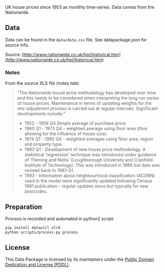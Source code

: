UK house prices since 1953 as monthly time-series. Data comes from the Nationwide.

## Data

Data can be found in the `data/data.csv` file. See datapackage.json for
source info.

Source: [http://www.nationwide.co.uk/hpi/historical.htm](http://www.nationwide.co.uk/hpi/historical.htm)

### Notes

From the source XLS file (notes tab):

> "The Nationwide house price methodology has developed over time and this
  needs to be considered when interpreting the long run series of house
  prices.  Maintenance in terms of updating weights for the mix-adjustment
  process is carried out at regular intervals.  Significant developments
  include:"
> * 1952 - 1959 Q4 Simple average of purchase price.
> * 1960 Q1 - 1973 Q4  - weighted average using floor area (thus allowing
>   for the influence of house size).
> * 1974 Q1 - 1982 Q4 - weighted averages using floor area, region and
>   property type.
> * 1983 Q1 -  Development of new house price methodology.  A statistical
>   'regression' technique was introduced under guidance of ‘Fleming and
>   Nellis’ (Loughborough University and Cranfield Institute of Technology).
>   This was introduced in 1989 but data was revised back to 1983 Q1.
> * 1993 - Information about neighbourhood classification (ACORN) used in
>   the model were significantly updated following Census 1991 publication -
>   regular updates since but typically for new postcodes.

## Preparation

Process is recorded and automated in python2 script:

```bash
pip install datautil xlrd
python scripts/process.py process
```

## License

This Data Package is licensed by its maintainers under the [Public Domain Dedication and License (PDDL)](http://opendatacommons.org/licenses/pddl/1.0/).
